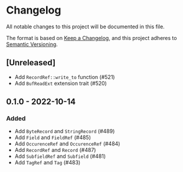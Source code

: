 # Changelog

All notable changes to this project will be documented in this file.

The format is based on [Keep a Changelog](https://keepachangelog.com/en/1.0.0/),
and this project adheres to [Semantic Versioning](https://semver.org/spec/v2.0.0.html).

## [Unreleased]

* Add `RecordRef::write_to` function (#521)
* Add `BufReadExt` extension trait (#520)

## 0.1.0 - 2022-10-14

### Added

* Add `ByteRecord` and `StringRecord` (#489)
* Add `Field` and `FieldRef` (#485)
* Add `OccurenceRef` and `OccurenceRef` (#484)
* Add `RecordRef` and `Record` (#487)
* Add `SubfieldRef` and `Subfield` (#481)
* Add `TagRef` and `Tag` (#483)
